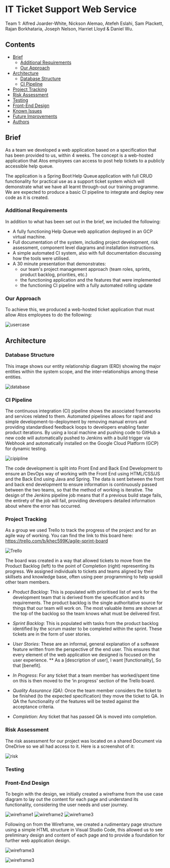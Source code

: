 ﻿# IT Ticket Support Web Service
 
 Team 1: Alfred Joarder-White, Nickson Alemao, Atefeh Eslahi, Sam Plackett, Rajan Borkhataria, Joseph Nelson, Harriet Lloyd & Daniel Wu.


## Contents
* [Brief](#brief)
   * [Additional Requirements](#additional-requirements)
   * [Our Approach](#our-approach)
* [Architecture](#architecture)
   * [Database Structure](#database-structure)
   * [CI Pipeline](#ci-pipeline)
* [Project Tracking](#project-tracking)
* [Risk Assessment](#risk-assessment)
* [Testing](#testing)
* [Front-End Design](#front-end-design)
* [Known Issues](#known-issues)
* [Future Improvements](#future-improvements)
* [Authors](#authors)


## Brief
As a team we developed a web application based on a specification that has been provided to us, within 4 weeks. The concept is a web-hosted application that Atos employees can access to post help tickets to a publicly accessible help queue.

The application is a Spring Boot Help Queue application with full CRUD functionality for practical use as a support ticket system which will demonstrate what we have all learnt through-out our training programme. We are expected to produce a basic CI pipeline to integrate and deploy new code as it is created. 

### Additional Requirements
In addition to what has been set out in the brief, we included the following: 
* A fully functioning Help Queue web application deployed in an GCP virtual machine.
* Full documentation of the system, including project development, risk assessment, component level diagrams and installation instructions.
* A simple automated CI system, also with full documentation discussing how the tools were utilised.
* A 30 minute presentation that demonstrates:
   * our team's project management approach (team roles, sprints, product backlog, priorities, etc.)
   * the functioning application and the features that were implemented
   * the functioning CI pipeline with a fully automated rolling update   


### Our Approach
To achieve this, we produced a web-hosted ticket application that must allow Atos employees to do the following:

![usercase](images/usecasediagramv.PNG)


## Architecture
### Database Structure
This image shows our entity relationship diagram (ERD) showing the major entities within the system scope, and the inter-relationships among these entities. 

![database](images/erdv2.PNG)


### CI Pipeline

The continuous integration (CI) pipeline shows the associated frameworks and services related to them. Automated pipelines allows for rapid and simple development-to-deployment by removing manual errors and providing standardised feedback loops to developers enabling faster product iterations.
By using a local machine and pushing code to GitHub a new code will automatically pushed to Jenkins with a build trigger via Webhook and automatically installed on the Google Cloud Platform (GCP) for dynamic testing. 

![cipipline](images/Ci+pipeline.PNG)


The code development is split into Front End and Back End Development to ensure an DevOps way of working with the Front End using HTML/CSS/JS and the Back End using Java and Spring. The data is sent between the front and back end development to ensure information is continuously passed between the two teams, so that the method of working is iterative. 
The design of the Jenkins pipeline job means that if a previous build stage fails, the entirety of the job will fail, providing developers detailed information about where the error has occurred.


### Project Tracking
As a group we used Trello to track the progress of the project and for an agile way of working.
You can find the link to this board here: https://trello.com/b/khec599K/agile-sprint-board 

![Trello](images/Trello.PNG)

The board was created in a way that allowed tickets to move from the Product Backlog (left) to the point of Completion (right) representing its progress. We assigned individuals to tickets and teams aligned by their skillsets and knowledge base, often using peer programming to help upskill other team members.

*	*Product Backlog*: This is populated with prioritised list of work for the development team that is derived from the specification and its requirements. The product backlog is the single authoritative source for things that our team will work on. The most valuable items are shown at the top of the backlog so the team knows what must be delivered first.

*	*Sprint Backlog*: This is populated with tasks from the product backlog identified by the scrum master to be completed within the sprint. These tickets are in the form of user stories.

*	*User Stories*: These are an informal, general explanation of a software feature written from the perspective of the end user. This ensures that every element of the web application we designed is focused on the user experience.
 ** As a [description of user], I want [functionality], So that [benefit].
 
*	*In Progress*: For any ticket that a team member has worked/spent time on this is then moved to the ‘in progress’ section of the Trello board.

*	*Quality Assurance (QA)*: Once the team member considers the ticket to be finished (to the expected specification) they move the ticket to QA. In QA the functionality of the features will be tested against the acceptance criteria.

*	*Completion*: Any ticket that has passed QA is moved into completion.

### Risk Assessment

The risk assessment for our project was located on a shared Document via OneDrive so we all had access to it.
Here is a screenshot of it:

![risk](images/riskassessment.png)

### Testing

### Front-End Design
To begin with the design, we initially created a wireframe from the use case diagram to lay out the content for each page and understand its functionality, considering the user needs and user journey.


![wireframe1](images/wireframe1.png)
![wireframe2](images/wireframe2.png)
![wireframe3](images/wireframe3.png)

Following on from the Wireframe, we created a rudimentary page structure using a simple HTML structure in Visual Studio Code, this allowed us to see preliminary design and content of each page and to provide a foundation for further web application design.

![wireframe3](images/helplpage1.JPG)

![wireframe3](images/helplpage2.JPG)









































